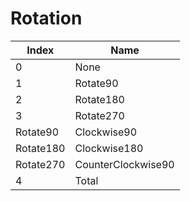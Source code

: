 # Rotation

Index | Name
--- | ---
0 | None
1 | Rotate90
2 | Rotate180
3 | Rotate270
Rotate90 | Clockwise90
Rotate180 | Clockwise180
Rotate270 | CounterClockwise90
4 | Total